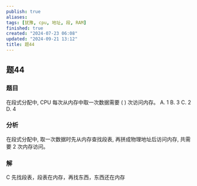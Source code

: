 ```yaml
---
publish: true
aliases: 
tags: [犹豫, cpu, 地址, 段, RAM]
finished: true
created: "2024-07-23 06:08"
updated: "2024-09-21 13:12"
title: 题44
---
```

## 题44
### 题目
在段式分配中, CPU 每次从内存中取一次数据需要 ( ) 次访问内存。
A. 1 
B. 3 
C. 2 
D. 4
### 分析
在段式分配中, 取一次数据时先从内存查找段表, 再拼成物理地址后访问内存, 共需要 2 次内存访问。
### 解
C
先找段表，段表在内存，再找东西，东西还在内存